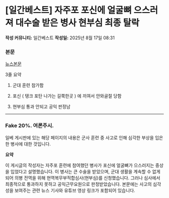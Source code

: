 # [일간베스트] 자주포 포신에 얼굴뼈 으스러져 대수술 받은 병사 현부심 최종 탈락

**작성 커뮤니티:** 일간베스트
**작성일:** 2025년 8월 17일 08:31

### 본문

[뉴스본문](https://n.news.naver.com/article/008/0005233642)

3줄 요약

1. 군대 훈련 참가함

2. 포신 ( 탱크 포탄 나가는 길쭉한곳 ) 에 끼여서 안와골절 당함

3. 현부심 통과 안되고  공익 판정남

---

### Fake 20%. 여론주시. 

일베 게시판에 있는 해당 페이지의 내용은 군사 훈련 중 사고로 인해 심각한 부상을 입은 한 병사에 대한 것입니다.

**요약**

이 게시글의 작성자는 자주포 훈련에 참여했던 병사가 포신에 얼굴뼈가 으스러지는 중상을 입었다고 설명했습니다. 이 병사는 큰 수술을 받았으며, 군대 생활을 계속할 수 없게 되어 의병 전역을 위해 현역복무부적합심사(현부심)를 신청했습니다. 그러나 심사에서 최종적으로 통과하지 못하고 공익근무요원으로 판정받았습니다. 본문에는 사고의 심각성을 보여주는 관련 뉴스 기사와 유튜브 영상 링크가 포함되어 있습니다.